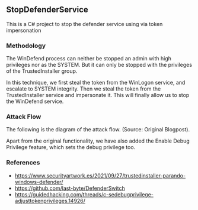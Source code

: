 ## StopDefenderService

This is a C# project to stop the defender service using via token impersonation

### Methodology

The WinDefend process can neither be stopped an admin with high privileges nor as the SYSTEM. But it can only be stopped with the privileges of the TrustedInstaller group.

In this technique, we first steal the token from the WinLogon service, and escalate to SYSTEM integrity. Then we steal the token from the TrustedInstaller service and impersonate it. This will finally allow us to stop the WinDefend service.

### Attack Flow

The following is the diagram of the attack flow. (Source: Original Blogpost).

Apart from the original functionality, we have also added the Enable Debug Privilege feature, which sets the debug privilege too.

### References

- https://www.securityartwork.es/2021/09/27/trustedinstaller-parando-windows-defender/
- https://github.com/last-byte/DefenderSwitch
- https://guidedhacking.com/threads/c-sedebugprivilege-adjusttokenprivileges.14926/
